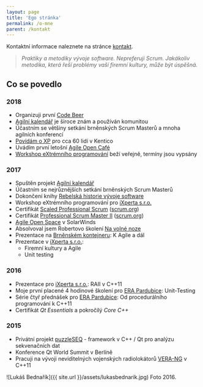 ```yaml
---
layout: page
title: 'Ego stránka'
permalink: /o-mne
parent: /kontakt
---
```


Kontaktní informace naleznete na stránce [kontakt](/kontakt).

> *Praktiky a metodiky vývoje software.
> Nepreferuji Scrum.
> Jakákoliv metodika, která řeší problémy vaší firemní kultury, může být úspěšná.*

## Co se povedlo

### 2018

- Organizuji první [Code Beer](https://codebeer.cz)
- [Agilní kalendář](http://agilnikalendar.cz) je široce znám a používán komunitou
- Účastním se většiny setkání brněnských Scrum Masterů a mnoha agilních konferencí
- [Povídám o XP](https://www.facebook.com/events/373745716426679/) pro cca 60 lidí v Kentico
- Uvádím první letošní [Agile Open Café](https://agilniasociace.cz/info/agile-open-cafe-brno-v-roce-2018/)
- [Workshop eXtrémního programování](/sluzby) beží veřejně, termíny jsou vypsány

### 2017

- Spuštěn projekt [Agilní kalendář](http://agilnikalendar.cz)
- Účastním se nejrůznějších setkání brněnských Scrum Masterů
- Dokončení knihy [Rebelská historie vývoje software](/knihy)
- Workshop eXtrémního programování pro [iXperta s.r.o.](http://www.ixperta.com/)
- Certifikát [Scaled Professional Scrum](https://www.scrum.org/certification-list) ([scrum.org](https://www.scrum.org))
- Certifikát [Professional Scrum Master II](https://www.scrum.org/certification-list) ([scrum.org](https://www.scrum.org))
- [Agile Open Space](http://www.agileopenspace.cz/) v SolarWinds
- Absolvoval jsem Robertovo školení [Na volné noze](http://navolnenoze.cz/)
- Prezentace na [Brněnském kontejneru](https://www.facebook.com/events/302801320118015/): K Agile a dál
- Prezentace v [iXperta s.r.o.](http://www.ixperta.com/):
  - Firemní kultury a Agile
  - Unit testing

### 2016

- Prezentace pro [iXperta s.r.o.](http://www.ixperta.com/): RAII v C++11
- Moje první placené 4 hodinové školení pro [ERA Pardubice](http://www.era.aero/): Unit-Testing
- Série čtyř přednášek pro [ERA Pardubice](http://www.era.aero/): Od procedurálního programování k C++11
- Certifikát *Qt Essentials* a pokročilý *Core C++*

### 2015

- Privátní projekt [puzzleSEQ](https://github.com/puzzleSEQ) - framework v C++ / Qt pro analýzu sekvenačních dat
- Konference Qt World Summit v Berlíně
- Pracuji na vývoji neviditelných vojenských radiolokátorů [VERA-NG](https://cs.wikipedia.org/wiki/Pasivn%C3%AD_radiolok%C3%A1tor_V%C4%9Bra) v C++11

![Lukáš Bednařík]({{ site.url }}/assets/lukasbednarik.jpg)
Foto 2016.
